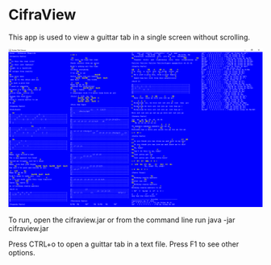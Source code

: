 # CifraView
This app is used to view a guittar tab in a single screen without scrolling.

![Screenshot](cifraview.png)

To run, open the cifraview.jar or from the command line run java -jar cifraview.jar 

Press CTRL+o to open a guittar tab in a text file. 
Press F1 to see other options. 
